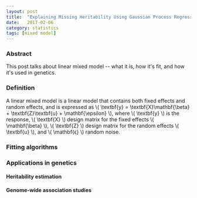 ```yaml
---
layout: post
title:  "Explaining Missing Heritability Using Gaussian Process Regression (reader's digest)"
date:   2017-02-06
category: statistics
tags: [mixed model]
---
```


<script type="text/javascript" async
src="https://cdn.mathjax.org/mathjax/latest/MathJax.js?config=TeX-MML-AM_CHTML">
</script>

### Abstract

This post talks about linear mixed model -- what it is, how it's fit, and
how it's used in genetics.

### Definition

A linear mixed model is a linear model that contains both fixed effects and
random effects, and is expressed as
\\( \textbf{y} = \textbf{X}\mathbf{\beta} + \textbf{Z}\textbf{u} + \mathbf{\epsilon} \\),
where \\( \textbf{y} \\) is the response, \\( \textbf{X} \\) design matrix for
the fixed effects \\( \mathbf{\beta} \\), \\( \textbf{Z} \\) design matrix for
the random effects \\( \textbf{u} \\), and \\( \mathbf{ϵ} \\) random noise.

### Fitting algorithms

### Applications in genetics

#### Heritability estimation

#### Genome-wide association studies
